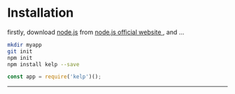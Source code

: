 # Installation

firstly, download [node.js][node.js] from [node.js official website ][node.js], and ...

```bash
mkdir myapp
git init
npm init
npm install kelp --save
```

```js
const app = require('kelp')();
```

---

[node.js]:(https://nodejs.org)
